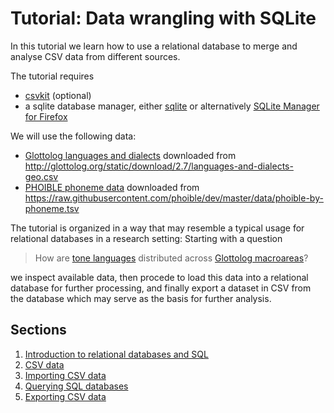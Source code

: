 # Tutorial: Data wrangling with SQLite

In this tutorial we learn how to use a relational database to merge and analyse CSV data from different sources.

The tutorial requires 
- [csvkit](https://csvkit.readthedocs.org/en/0.9.1/index.html) (optional)
- a sqlite database manager, either [sqlite](https://www.sqlite.org/download.html) or 
  alternatively [SQLite Manager for Firefox](https://addons.mozilla.org/en-US/firefox/addon/sqlite-manager/)

We will use the following data:
- [Glottolog languages and dialects](data/languages-and-dialects-geo.csv) downloaded from http://glottolog.org/static/download/2.7/languages-and-dialects-geo.csv
- [PHOIBLE phoneme data](data/phoible-by-phoneme.tsv) downloaded from https://raw.githubusercontent.com/phoible/dev/master/data/phoible-by-phoneme.tsv

The tutorial is organized in a way that may resemble a typical usage for relational databases
in a research setting: Starting with a question

> How are [tone languages](https://simple.wikipedia.org/wiki/Tone_language)
> distributed across [Glottolog macroareas](http://glottolog.org/meta/glossary#macroarea)?

we inspect available data, then procede to load this data into a relational database for further
processing, and finally export a dataset in CSV from the database which may serve as the basis for
further analysis.

## Sections

1. [Introduction to relational databases and SQL](01-introduction.md)
2. [CSV data](02-csv-data.md)
3. [Importing CSV data](03-importing-csv.md)
4. [Querying SQL databases](04-querying.md)
5. [Exporting CSV data](05-exporting-csv.md)
